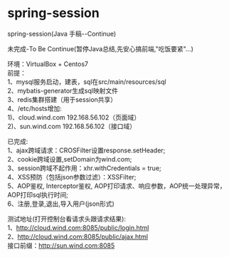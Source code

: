 # spring-session
spring-session(Java 手稿--Continue)  

未完成-To Be Continue(暂停Java总结,先安心搞前端,"吃饭要紧"...)  

环境：VirtualBox + Centos7  
前提：  
1、mysql服务启动，建表，sql在src/main/resources/sql  
2、mybatis-generator生成sql映射文件  
3、redis集群搭建（用于session共享）  
4、/etc/hosts增加:  
1)、cloud.wind.com 192.168.56.102（页面域）  
2)、sun.wind.com 192.168.56.102（接口域）  

已完成:  
1、ajax跨域请求：CROSFilter设置response.setHeader;  
2、cookie跨域设置,setDomain为wind.com;  
3、session跨域不起作用：xhr.withCredentials = true;  
4、XSS预防（包括json参数过滤）：XSSFilter;  
5、AOP鉴权, Interceptor鉴权, AOP打印请求、响应参数，AOP统一处理异常，AOP打印sql执行时间;  
6、注册,登录,退出,导入用户(json形式)  

测试地址(打开控制台看请求头跟请求结果):  
1、http://cloud.wind.com:8085/public/login.html  
2、http://cloud.wind.com:8085/public/ajax.html  
接口前缀：http://sun.wind.com:8085  
